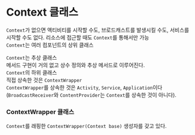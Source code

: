 # Context 클래스
`Context`가 없으면 액티비티를 시작할 수도, 브로드캐스트를 발생시킬 수도, 서비스를 시작할 수도 없다. 리소스에 접근할 때도 `Context`를 통해서만 가능  
`Context`는 여러 컴포넌트의 상위 클래스

`Context`는 추상 클래스  
메서드 구현이 거의 없고 상수 정의와 추상 메서드로 이루어진다.  
`Context`의 하위 클래스  
직접 상속한 것은 `ContextWrapper`  
`ContextWrapper`를 상속한 것은 `Activity`, `Service`, `Application`이다(`BroadcastReceiver`와 `ContentProvider`는 `Context`를 상속한 것이 아니다).

### ContextWrapper 클래스
`Context`를 래핑한 `ContextWrapper(Context base)` 생성자를 갖고 있다.


